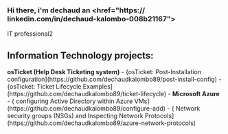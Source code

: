 ### Hi there, i'm dechaud an <href="https:// linkedin.com/in/dechaud-kalombo-008b21167">
IT professional</a>2</h1>
<h2> Information Technology projects:</h2>
<b>osTicket (Help Desk Ticketing system)</b>
- {osTicket: Post-Installation configuration](https://github.com/dechaudkalombo89/post-install-config)
- {osTicket: Ticket Lifecycle Examples](https://github.com/dechaudkalombo89/ticket-lifecycle)
- <b>Microsoft Azure</b>
- { configuring Active Directory within Azure VMs](https://github.com/dechaudkalombo89/configure-add)
- { Network security groups (NSGs) and Inspecting Network Protocols](https://github.com/dechaudkalombo89/azure-network-protocols)
